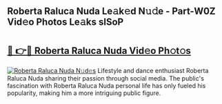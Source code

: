 ## Roberta Raluca Nuda Le𝚊k𝚎d N𝚞𝚍e - Part-W0Z Vid𝚎o Photos Le𝚊ks slSoP

# <h2><a href="http://fbfhq4s.evod.top/?m=Roberta+Raluca+Nuda">🔗 👉🔴 Roberta Raluca Nuda Vid𝚎o Ph𝚘t𝚘s</a></h2>

[![Roberta Raluca Nuda N𝚞d𝚎s](https://i.imgur.com/8V9OHl7.gif)](http://fbfhq4s.evod.top/?m=Roberta+Raluca+Nuda)
Lifestyle and dance enthusiast Roberta Raluca Nuda sharing their passion through social media. The public's fascination with Roberta Raluca Nuda personal life has only fueled his popularity, making him a more intriguing public figure. 
